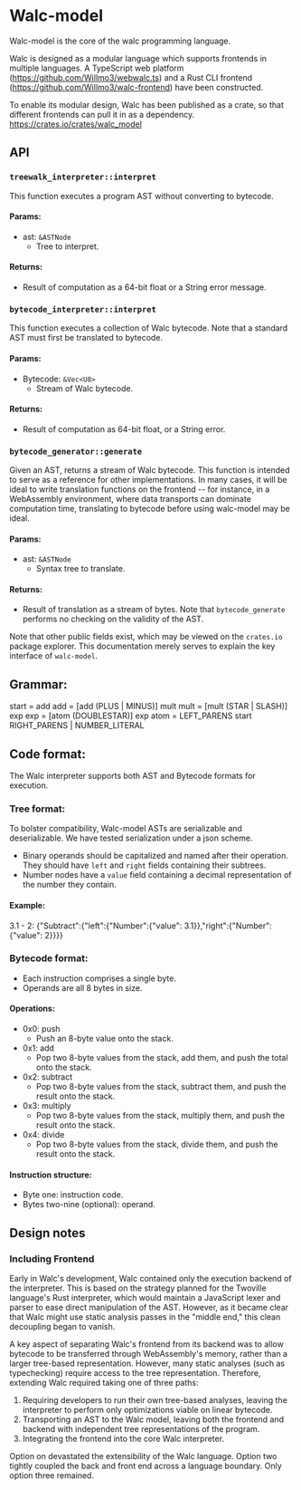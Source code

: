 # Walc-model

Walc-model is the core of the walc programming language. 

Walc is designed as a modular language which supports frontends in multiple languages. A TypeScript web platform (https://github.com/Willmo3/webwalc.ts) and a Rust CLI frontend (https://github.com/Willmo3/walc-frontend) have been constructed.

To enable its modular design, Walc has been published as a crate, so that different frontends can pull it in as a dependency. https://crates.io/crates/walc_model

## API
### `treewalk_interpreter::interpret`
This function executes a program AST without converting to bytecode.

#### Params:
- ast: `&ASTNode`
  - Tree to interpret.

#### Returns:
- Result of computation as a 64-bit float or a String error message.

### `bytecode_interpreter::interpret`
This function executes a collection of Walc bytecode. 
Note that a standard AST must first be translated to bytecode.

#### Params:
- Bytecode: `&Vec<U8>`
  - Stream of Walc bytecode.

#### Returns:
- Result of computation as 64-bit float, or a String error.

### `bytecode_generator::generate`
Given an AST, returns a stream of Walc bytecode. 
This function is intended to serve as a reference for other implementations.
In many cases, it will be ideal to write translation functions on the frontend -- for instance, in a WebAssembly environment, where data transports can dominate computation time, translating to bytecode before using walc-model may be ideal.

#### Params: 
- ast: `&ASTNode`
  - Syntax tree to translate.

#### Returns:
- Result of translation as a stream of bytes. Note that `bytecode_generate` performs no checking on the validity of the AST.

Note that other public fields exist, which may be viewed on the `crates.io` package explorer. This documentation merely serves to explain the key interface of `walc-model`. 

## Grammar:
start = add
add = [add (PLUS | MINUS)] mult
mult = [mult (STAR | SLASH)] exp
exp = [atom (DOUBLESTAR)] exp
atom = LEFT_PARENS start RIGHT_PARENS
     | NUMBER_LITERAL

## Code format:
The Walc interpreter supports both AST and Bytecode formats for execution.

### Tree format:
To bolster compatibility, Walc-model ASTs are serializable and deserializable.
We have tested serialization under a json scheme. 
* Binary operands should be capitalized and named after their operation. They should have `left` and `right` fields containing their subtrees.
* Number nodes have a `value` field containing a decimal representation of the number they contain.

#### Example:
3.1 - 2: {"Subtract":{"left":{"Number":{"value": 3.1}},"right":{"Number":{"value": 2}}}}

### Bytecode format:
* Each instruction comprises a single byte.
* Operands are all 8 bytes in size.

#### Operations:
* 0x0: push
    * Push an 8-byte value onto the stack.
* 0x1: add
    * Pop two 8-byte values from the stack, add them, and push the total onto the stack.
* 0x2: subtract
    * Pop two 8-byte values from the stack, subtract them, and push the result onto the stack.
* 0x3: multiply
    * Pop two 8-byte values from the stack, multiply them, and push the result onto the stack.
* 0x4: divide
    * Pop two 8-byte values from the stack, divide them, and push the result onto the stack.

#### Instruction structure:
* Byte one: instruction code.
* Bytes two-nine (optional): operand.

## Design notes

### Including Frontend
Early in Walc's development, Walc contained only the execution backend of the interpreter. This is based on the strategy planned for the Twoville language's Rust interpreter, which would maintain a JavaScript lexer and parser to ease direct manipulation of the AST. However, as it became clear that Walc might use static analysis passes in the "middle end," this clean decoupling began to vanish. 

A key aspect of separating Walc's frontend from its backend was to allow bytecode to be transferred through WebAssembly's memory, rather than a larger tree-based representation. However, many static analyses (such as typechecking) require access to the tree representation. Therefore, extending Walc required taking one of three paths:
1. Requiring developers to run their own tree-based analyses, leaving the interpreter to perform only optimizations viable on linear bytecode. 
2. Transporting an AST to the Walc model, leaving both the frontend and backend with independent tree representations of the program.
3. Integrating the frontend into the core Walc interpreter.

Option on devastated the extensibility of the Walc language. Option two tightly coupled the back and front end across a language boundary. Only option three remained.

